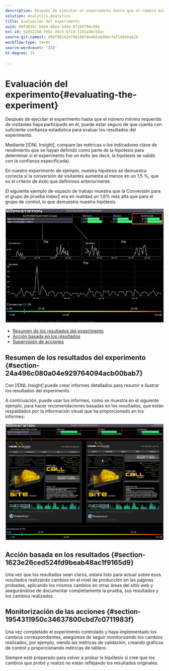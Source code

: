 ```yaml
---
description: Después de ejecutar el experimento hasta que el número mínimo requerido de visitantes haya participado en él, puede estar seguro de que cuenta con suficiente confianza estadística para evaluar los resultados del experimento.
solution: Analytics,Analytics
title: Evaluación del experimento
uuid: 88fd81bc-b944-48ea-bd4d-8716979ec69e
exl-id: 5add2168-f6bc-45c5-bf1d-1191a38c5bac
source-git-commit: d9df90242ef96188f4e4b5e6d04cfef196b0a628
workflow-type: tm+mt
source-wordcount: '333'
ht-degree: 1%

---
```


# Evaluación del experimento{#evaluating-the-experiment}

Después de ejecutar el experimento hasta que el número mínimo requerido de visitantes haya participado en él, puede estar seguro de que cuenta con suficiente confianza estadística para evaluar los resultados del experimento.

Mediante [!DNL Insight], compare las métricas o los indicadores clave de rendimiento que se hayan definido como parte de la hipótesis para determinar si el experimento fue un éxito (es decir, la hipótesis se validó con la confianza especificada).

En nuestro experimento de ejemplo, nuestra hipótesis se demuestra correcta si la conversión de visitantes aumenta al menos en un 1,5 %, que es el criterio de éxito que definimos anteriormente.

El siguiente ejemplo de espacio de trabajo muestra que la Conversión para el grupo de prueba index2 era en realidad un 1,8% más alta que para el grupo de control, lo que demuestra nuestra hipótesis.

![](assets/experimentresults.png)

* [Resumen de los resultados del experimento](../../../home/c-undst-ctrld-exp/c-vw-rslts/c-ev-exp.md#section-24a496c080a04e929764094acb00bab7)
* [Acción basada en los resultados](../../../home/c-undst-ctrld-exp/c-vw-rslts/c-ev-exp.md#section-1623e26ced524fd9beab48ac1f9165d9)
* [Supervisión de acciones](../../../home/c-undst-ctrld-exp/c-vw-rslts/c-ev-exp.md#section-1954311950c34637800cbd7c0711983f)

## Resumen de los resultados del experimento {#section-24a496c080a04e929764094acb00bab7}

Con [!DNL Insight] puede crear informes detallados para resumir e ilustrar los resultados del experimento.

A continuación, puede usar los informes, como se muestra en el siguiente ejemplo, para hacer recomendaciones basadas en los resultados, que están respaldados por la información visual que ha proporcionado en los informes:

![](assets/experimentresults2.png)

## Acción basada en los resultados {#section-1623e26ced524fd9beab48ac1f9165d9}

Una vez que los resultados sean claros, estará listo para actuar sobre esos resultados realizando cambios en el nivel de producción en las páginas probadas, aplicando los mismos cambios en otras áreas del sitio web y asegurándose de documentar completamente la prueba, sus resultados y los cambios realizados.

## Monitorización de las acciones {#section-1954311950c34637800cbd7c0711983f}

Una vez completado el experimento controlado y haya implementado los cambios correspondientes, asegúrese de seguir monitorizando los cambios realizados, por ejemplo, viendo las métricas de validación, creando gráficos de control y proporcionando métricas de tablero.

Siempre esté preparado para volver a probar la hipótesis si cree que los cambios que probó y realizó no están reflejando los resultados originales.
